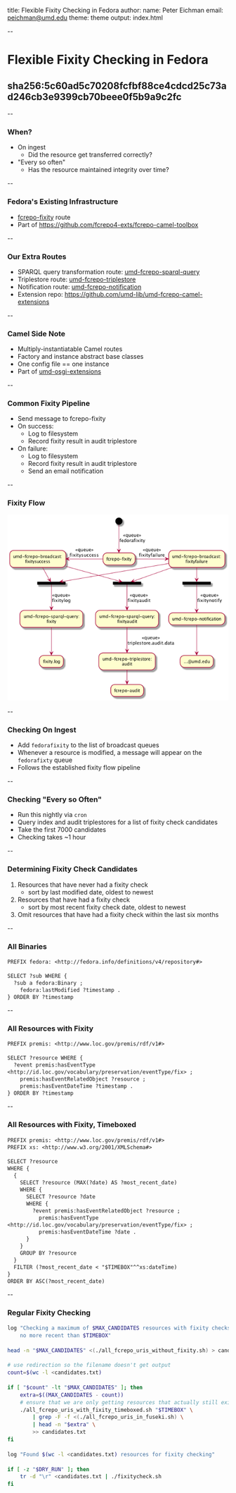 title: Flexible Fixity Checking in Fedora
author:
  name: Peter Eichman
  email: peichman@umd.edu
theme: theme
output: index.html

--

# Flexible Fixity Checking in Fedora

## sha256:5c60ad5c70208fcfbf88ce4cdcd25c73ad246cb3e9399cb70beee0f5b9a9c2fc

--

### When?

- On ingest
  - Did the resource get transferred correctly?
- "Every so often"
  - Has the resource maintained integrity over time?

--

### Fedora's Existing Infrastructure

- [fcrepo-fixity](https://github.com/fcrepo4-exts/fcrepo-camel-toolbox/tree/master/fcrepo-fixity) route
- Part of <https://github.com/fcrepo4-exts/fcrepo-camel-toolbox>

--

### Our Extra Routes

- SPARQL query transformation route: [umd-fcrepo-sparql-query](https://github.com/umd-lib/umd-fcrepo-camel-extensions/tree/develop/umd-fcrepo-sparql-query)
- Triplestore route: [umd-fcrepo-triplestore](https://github.com/umd-lib/umd-fcrepo-camel-extensions/tree/develop/umd-fcrepo-triplestore)
- Notification route: [umd-fcrepo-notification](https://github.com/umd-lib/umd-fcrepo-camel-extensions/tree/develop/umd-fcrepo-notification)
- Extension repo: <https://github.com/umd-lib/umd-fcrepo-camel-extensions>

--

### Camel Side Note

- Multiply-instantiatable Camel routes
- Factory and instance abstract base classes
- One config file == one instance
- Part of [umd-osgi-extensions](https://github.com/umd-lib/umd-fcrepo-camel-extensions/tree/develop/umd-osgi-extensions)

--

### Common Fixity Pipeline

- Send message to fcrepo-fixity
- On success:
  - Log to filesystem
  - Record fixity result in audit triplestore
- On failure:
  - Log to filesystem
  - Record fixity result in audit triplestore
  - Send an email notification

--

### Fixity Flow

![fixity-flow.png](fixity-flow.png)

--

### Checking On Ingest

- Add `fedorafixity` to the list of broadcast queues
- Whenever a resource is modified, a message will appear on the `fedorafixty` queue
- Follows the established fixity flow pipeline

--

### Checking "Every so Often"

- Run this nightly via `cron`
- Query index and audit triplestores for a list of fixity check candidates
- Take the first 7000 candidates
- Checking takes ~1 hour

--

### Determining Fixity Check Candidates

1. Resources that have never had a fixity check
    * sort by last modified date, oldest to newest
2. Resources that have had a fixity check
    * sort by most recent fixity check date, oldest to newest
3. Omit resources that have had a fixity check within the last six months

--

### All Binaries

```
PREFIX fedora: <http://fedora.info/definitions/v4/repository#>

SELECT ?sub WHERE {
  ?sub a fedora:Binary ; 
    fedora:lastModified ?timestamp .
} ORDER BY ?timestamp
```

--

### All Resources with Fixity

```
PREFIX premis: <http://www.loc.gov/premis/rdf/v1#> 

SELECT ?resource WHERE {
  ?event premis:hasEventType <http://id.loc.gov/vocabulary/preservation/eventType/fix> ;
    premis:hasEventRelatedObject ?resource ;
    premis:hasEventDateTime ?timestamp .
} ORDER BY ?timestamp
```

--

### All Resources with Fixity, Timeboxed

```
PREFIX premis: <http://www.loc.gov/premis/rdf/v1#>
PREFIX xs: <http://www.w3.org/2001/XMLSchema#>

SELECT ?resource
WHERE {
  {
    SELECT ?resource (MAX(?date) AS ?most_recent_date)
    WHERE {
      SELECT ?resource ?date
      WHERE {
        ?event premis:hasEventRelatedObject ?resource ;
          premis:hasEventType <http://id.loc.gov/vocabulary/preservation/eventType/fix> ;
          premis:hasEventDateTime ?date .
      }
    }
    GROUP BY ?resource
  }
  FILTER (?most_recent_date < "$TIMEBOX"^^xs:dateTime)
}
ORDER BY ASC(?most_recent_date)
```

--

### Regular Fixity Checking

```bash
log "Checking a maximum of $MAX_CANDIDATES resources with fixity checks \
    no more recent than $TIMEBOX"

head -n "$MAX_CANDIDATES" <(./all_fcrepo_uris_without_fixity.sh) > candidates.txt

# use redirection so the filename doesn't get output
count=$(wc -l <candidates.txt)

if [ "$count" -lt "$MAX_CANDIDATES" ]; then
    extra=$((MAX_CANDIDATES - count))
    # ensure that we are only getting resources that actually still exist
    ./all_fcrepo_uris_with_fixity_timeboxed.sh "$TIMEBOX" \
        | grep -F -f <(./all_fcrepo_uris_in_fuseki.sh) \
        | head -n "$extra" \
        >> candidates.txt
fi

log "Found $(wc -l <candidates.txt) resources for fixity checking"

if [ -z "$DRY_RUN" ]; then
    tr -d "\r" <candidates.txt | ./fixitycheck.sh
fi
```